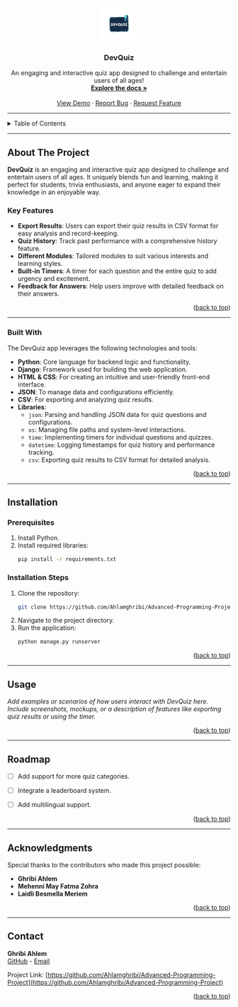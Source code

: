<a id="readme-top"></a>



<br />  
<div align="center">
  <a href="">
    <img src="https://github.com/mayversion/test/blob/main/DevQUIZ.webp" alt="Logo" width="80" height="80">
  </a>

  <h3 align="center">DevQuiz</h3>

  <p align="center">
    An engaging and interactive quiz app designed to challenge and entertain users of all ages!
    <br />
    <a href="https://github.com/Ahlamghribi/Advanced-Programming-Project"><strong>Explore the docs »</strong></a>
    <br />
    <br />
    <a href="https://github.com/Ahlamghribi/Advanced-Programming-Project">View Demo</a>
    &middot;
    <a href="https://github.com/Ahlamghribi/Advanced-Programming-Project/issues/new?labels=bug&template=bug-report---.md">Report Bug</a>
    &middot;
    <a href="https://github.com/Ahlamghribi/Advanced-Programming-Project/issues/new?labels=enhancement&template=feature-request---.md">Request Feature</a>
  </p>
</div>

---

<details>
  <summary>Table of Contents</summary>
  <ol>
    <li><a href="#about-the-project">About The Project</a></li>
    <li><a href="#built-with">Built With</a></li>
    <li><a href="#installation">Installation</a></li>
    <li><a href="#usage">Usage</a></li>
    <li><a href="#roadmap">Roadmap</a></li>
    <li><a href="#acknowledgments">Acknowledgments</a></li>
    <li><a href="#contact">Contact</a></li>
  </ol>
</details>

---

## About The Project  

**DevQuiz** is an engaging and interactive quiz app designed to challenge and entertain users of all ages. It uniquely blends fun and learning, making it perfect for students, trivia enthusiasts, and anyone eager to expand their knowledge in an enjoyable way.  

### Key Features  

- **Export Results**: Users can export their quiz results in CSV format for easy analysis and record-keeping.  
- **Quiz History**: Track past performance with a comprehensive history feature.  
- **Different Modules**: Tailored modules to suit various interests and learning styles.  
- **Built-in Timers**: A timer for each question and the entire quiz to add urgency and excitement.  
- **Feedback for Answers**: Help users improve with detailed feedback on their answers.  

<p align="right">(<a href="#readme-top">back to top</a>)</p>

---

### Built With  

The DevQuiz app leverages the following technologies and tools:  
- **Python**: Core language for backend logic and functionality.  
- **Django**: Framework used for building the web application.  
- **HTML & CSS**: For creating an intuitive and user-friendly front-end interface.  
- **JSON**: To manage data and configurations efficiently.  
- **CSV**: For exporting and analyzing quiz results.  
- **Libraries**:  
  - `json`: Parsing and handling JSON data for quiz questions and configurations.  
  - `os`: Managing file paths and system-level interactions.  
  - `time`: Implementing timers for individual questions and quizzes.  
  - `datetime`: Logging timestamps for quiz history and performance tracking.  
  - `csv`: Exporting quiz results to CSV format for detailed analysis.  

<p align="right">(<a href="#readme-top">back to top</a>)</p>

---

## Installation  

### Prerequisites  
1. Install Python.  
2. Install required libraries:  
   ```sh
   pip install -r requirements.txt
   ```  

### Installation Steps  
1. Clone the repository:  
   ```sh
   git clone https://github.com/Ahlamghribi/Advanced-Programming-Project.git
   ```  
2. Navigate to the project directory.  
3. Run the application:  
   ```sh
   python manage.py runserver
   ```  

<p align="right">(<a href="#readme-top">back to top</a>)</p>

---

## Usage  

_Add examples or scenarios of how users interact with DevQuiz here. Include screenshots, mockups, or a description of features like exporting quiz results or using the timer._  

<p align="right">(<a href="#readme-top">back to top</a>)</p>

---

## Roadmap  

 
- [ ] Add support for more quiz categories.  
- [ ] Integrate a leaderboard system.  
- [ ] Add multilingual support.  


<p align="right">(<a href="#readme-top">back to top</a>)</p>

---

## Acknowledgments  

Special thanks to the contributors who made this project possible:  
- **Ghribi Ahlem**  
- **Mehenni May Fatma Zohra**  
- **Laidli Besmella Meriem**  

<p align="right">(<a href="#readme-top">back to top</a>)</p>

---



## Contact  

**Ghribi Ahlem**  
[GitHub](https://github.com/Ahlamghribi) - [Email](mailto:your_email@example.com)  

Project Link: [https://github.com/Ahlamghribi/Advanced-Programming-Project](https://github.com/Ahlamghribi/Advanced-Programming-Project)  

<p align="right">(<a href="#readme-top">back to top</a>)</p>

